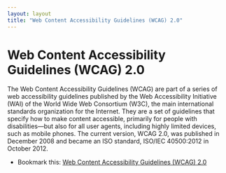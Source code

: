 ```yaml
---
layout: layout
title: "Web Content Accessibility Guidelines (WCAG) 2.0"
---
```


# Web Content Accessibility Guidelines (WCAG) 2.0



The Web Content Accessibility Guidelines (WCAG) are part of a series of web accessibility guidelines published by the Web Accessibility Initiative (WAI) of the World Wide Web Consortium (W3C), the main international standards organization for the Internet. They are a set of guidelines that specify how to make content accessible, primarily for people with disabilities—but also for all user agents, including highly limited devices, such as mobile phones. The current version, WCAG 2.0, was published in December 2008 and became an ISO standard, ISO/IEC 40500:2012 in October 2012.

- Bookmark this: [Web Content Accessibility Guidelines (WCAG) 2.0](https://www.w3.org/TR/WCAG20/)